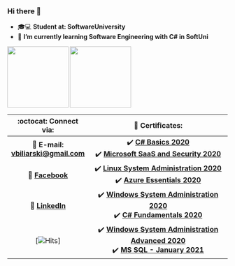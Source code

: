 ### Hi there 👋

<!--
**vebili/vebili** is a ✨ _special_ ✨ repository because its `README.md` (this file) appears on your GitHub profile.

Here are some ideas to get you started:

- 🔭 I’m currently working on ...
- 🌱 I’m currently learning ...
- 👯 I’m looking to collaborate on ...
- 🤔 I’m looking for help with ...
- 💬 Ask me about ...
- 📫 How to reach me: ...
- 😄 Pronouns: ...
- ⚡ Fun fact: ...
-->
- 🎓💻 **Student at: SoftwareUniversity**
- 🌱 **I’m currently learning Software Engineering with C# in SoftUni**

<div>
  <img height="140" align="left" src="https://github-readme-stats.vercel.app/api?username=vebili&count_private=true&true&hide=issues&show_icons=true" />
  <img height="140" src="https://github-readme-stats.vercel.app/api/top-langs/?username=vebili&layout=compact" />
</div>

| :octocat: Connect via: | :scroll: Certificates: |
| :-: | :-: |
| :e-mail: **E-mail:**<br/>**vbiliarski@gmail.com**| :heavy_check_mark: [**C# Basics 2020**](https://softuni.bg/certificates/details/82655/30d4099b)<br/>:heavy_check_mark: [**Microsoft SaaS and Security 2020**](https://softuni.bg/certificates/details/82218/b7c78385)|
| :blue_book: [**Facebook**](https://www.facebook.com/ven.bili.37/)| :heavy_check_mark: [**Linux System Administration 2020**](https://softuni.bg/certificates/details/84022/21a98431)<br/>:heavy_check_mark: [**Azure Essentials 2020**](https://softuni.bg/certificates/details/88809/7a5c6795)|
| 💼 [**LinkedIn**](https://www.linkedin.com/in/ventzislav-biliarsky-373764201/)| :heavy_check_mark: [**Windows System Administration 2020**](https://softuni.bg/certificates/details/91224/e50fcb28)<br/>:heavy_check_mark: [**C# Fundamentals 2020**](https://softuni.bg/certificates/details/94524/2fdb4a80)|
| [![Hits](https://hits.seeyoufarm.com/api/count/incr/badge.svg?url=https%3A%2F%2Fgithub.com%2Fvebili%2F&count_bg=%2379C83D&title_bg=%23555555&icon=buzzfeed.svg&icon_color=%23E7E7E7&title=Visitor+hits&edge_flat=false)] | :heavy_check_mark: [**Windows System Administration Advanced 2020**](https://softuni.bg/certificates/details/97412/4fbe1fd6)<br/>:heavy_check_mark: [**MS SQL - January 2021**](https://softuni.bg/certificates/details/98051/4cb2c5d2) |
